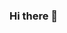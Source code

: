 ### Hi there 👋

<!--
**mibma/mibma** is a ✨ _special_ ✨ repository because its `README.md` (this file) appears on your GitHub profile.
:
sleeping
:
Here are some ideas to get you started:

- 🔭 I’m currently working on ...
- 🌱 I’m currently learning machine learning, web development and python programming
- 👯 I’m looking to collaborate on ...
- 🤔 I’m looking for help with machine leanring models
- 💬 Ask me about ...
- 📫 How to reach me: ...
- 😄 Pronouns: ...
- ⚡ Fun fact: ...
-->
